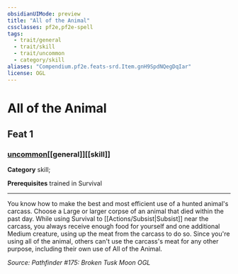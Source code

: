 ```yaml
---
obsidianUIMode: preview
title: "All of the Animal"
cssclasses: pf2e,pf2e-spell
tags:
  - trait/general
  - trait/skill
  - trait/uncommon
  - category/skill
aliases: "Compendium.pf2e.feats-srd.Item.gnH9SpdNQegDqIar"
license: OGL
---
```

# All of the Animal
## Feat 1
### [uncommon](uncommon "Uncommon Rarity Trait")[[general]][[skill]]

**Category** skill; 



**Prerequisites** trained in Survival
* * *
You know how to make the best and most efficient use of a hunted animal's carcass. Choose a Large or larger corpse of an animal that died within the past day. While using Survival to [[Actions/Subsist|Subsist]] near the carcass, you always receive enough food for yourself and one additional Medium creature, using up the meat from the carcass to do so. Since you're using all of the animal, others can't use the carcass's meat for any other purpose, including their own use of All of the Animal.

*Source: Pathfinder #175: Broken Tusk Moon*
*OGL*